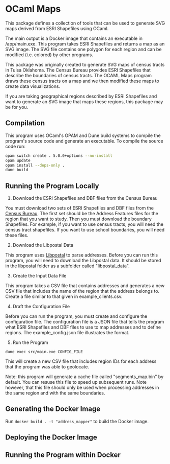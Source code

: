 OCaml Maps
==========

This package defines a collection of tools that can be used to generate SVG maps derived from ESRI Shapefiles using OCaml.

The main output is a Docker image that contains an executable in /app/main.exe. This program takes ESRI Shapefiles and returns a map as an SVG image. The SVG file contains one polygon for each region and can be modified (i.e. colored) by other programs.

This package was originally created to generate SVG maps of census tracts in Tulsa Oklahoma. The Census Bureau provides ESRI Shapefiles that describe the boundaries of census tracts. The OCAML Maps program draws these census tracts on a map and we then modified these maps to create data visualizations.

If you are taking geographical regions described by ESRI Shapefiles and want to generate an SVG image that maps these regions, this package may be for you.

Compilation
-----------

This program uses OCaml's OPAM and Dune build systems to compile the program's source code and generate an executable. To compile the source code run:

```bash
opam switch create . 5.0.0+options --no-install
opam update
opam install --deps-only .
dune build
```

Running the Program Locally
---------------------------

1. Download the ESRI Shapefiles and DBF files from the Census Bureau

You must download two sets of ESRI Shapefiles and DBF files from the [Census Bureau](https://www.census.gov/cgi-bin/geo/shapefiles/index.php?year=2022&layergroup=Census+Tracts). The first set should be the Address Features files for the region that you want to study. Then you must download the boundary Shapefiles. For example, if you want to use census tracts, you will need the census tract shapefiles. If you want to use school boundaries, you will need these files.

2. Download the Libpostal Data

This program uses [Libpostal](https://github.com/openvenues/libpostal) to parse addresses. Before you can run this program, you will need to download the Libpostal data. It should be stored in the libpostal folder as a subfolder called "libpostal_data".

3. Create the Input Data File

This program takes a CSV file that contains addresses and generates a new CSV file that includes the name of the region that the address belongs to. Create a file similar to that given in example_clients.csv.

4. Draft the Configuration File

Before you can run the program, you must create and configure the configuration file. The configuration file is a JSON file that tells the program what ESRI Shapefiles and DBF files to use to map addresses and to define regions. The example_config.json file illustrates the format.

5. Run the Program

```
dune exec src/main.exe CONFIG_FILE
```

This will create a new CSV file that includes region IDs for each address that the program was able to geolocate.

Note: this program will generate a cache file called "segments_map.bin" by default. You can resuse this file to speed up subsequent runs. Note however, that this file should only be used when processing addresses in the same region and with the same boundaries.

Generating the Docker Image
---------------------------

Run `docker build . -t "address_mapper"` to build the Docker image.

Deploying the Docker Image
--------------------------

Running the Program within Docker
---------------------------------